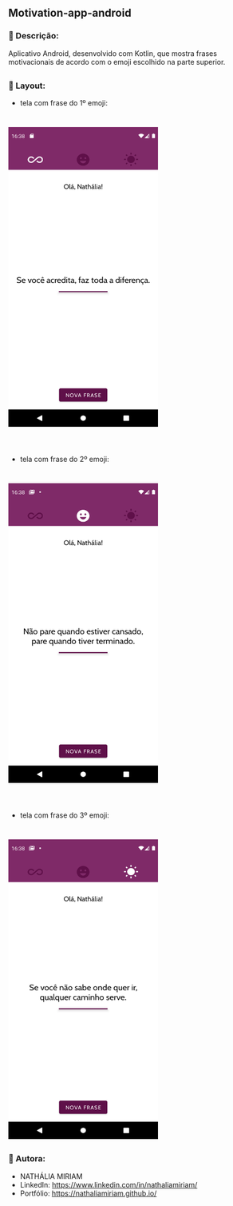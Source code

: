 ## Motivation-app-android

### 📄 Descrição:

Aplicativo Android, desenvolvido com Kotlin, que mostra frases motivacionais de acordo com o emoji escolhido na parte superior.

##

### 📲 Layout:

- tela com frase do 1º emoji:
<h1>
  <img src="docs/images/image_first.png"  width="300" height="600">
</h1>
<br>

- tela com frase do 2º emoji:
<h1>
  <img src="docs/images/image_second.png"  width="300" height="600">
</h1>
<br>

- tela com frase do 3º emoji:
<h1>
  <img src="docs/images/image_third.png"  width="300" height="600">
</h1>

### 📍 Autora:

- NATHÁLIA MIRIAM
- LinkedIn: https://www.linkedin.com/in/nathaliamiriam/
- Portfólio: https://nathaliamiriam.github.io/
